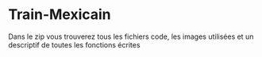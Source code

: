 # Train-Mexicain
Dans le zip vous trouverez tous les fichiers code, les images utilisées et un descriptif de toutes les fonctions écrites
